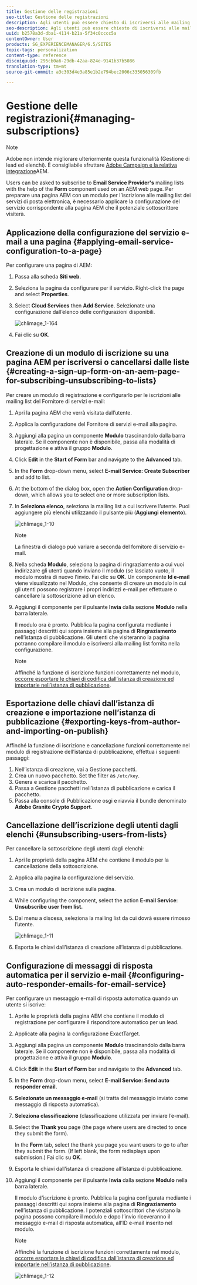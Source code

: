 ```yaml
---
title: Gestione delle registrazioni
seo-title: Gestione delle registrazioni
description: Agli utenti può essere chiesto di iscriversi alle mailing list del Fornitore di servizi e-mail con l’aiuto del componente Modulo utilizzato in una pagina web di AEM. Per preparare una pagina AEM con un modulo per l’iscrizione alle mailing list dei servizi di posta elettronica, è necessario applicare la configurazione del servizio corrispondente alla pagina AEM che il potenziale sottoscrittore visiterà.
seo-description: Agli utenti può essere chiesto di iscriversi alle mailing list del Fornitore di servizi e-mail con l’aiuto del componente Modulo utilizzato in una pagina web di AEM. Per preparare una pagina AEM con un modulo per l’iscrizione alle mailing list dei servizi di posta elettronica, è necessario applicare la configurazione del servizio corrispondente alla pagina AEM che il potenziale sottoscrittore visiterà.
uuid: b2578a3d-dba1-4114-b21a-5f34c0cccc5a
contentOwner: User
products: SG_EXPERIENCEMANAGER/6.5/SITES
topic-tags: personalization
content-type: reference
discoiquuid: 295cb0a6-29db-42aa-824e-9141b37b5086
translation-type: tm+mt
source-git-commit: a3c303d4e3a85e1b2e794bec2006c335056309fb

---
```



# Gestione delle registrazioni{#managing-subscriptions}

>[!NOTE]
>
>Adobe non intende migliorare ulteriormente questa funzionalità (Gestione di lead ed elenchi).
>È consigliabile sfruttare [Adobe Campaign e la relativa integrazione](/help/sites-administering/campaign.md)AEM.

Users can be asked to subscribe to **Email Service Provider&#39;s** mailing lists with the help of the **Form** component used on an AEM web page. Per preparare una pagina AEM con un modulo per l’iscrizione alle mailing list dei servizi di posta elettronica, è necessario applicare la configurazione del servizio corrispondente alla pagina AEM che il potenziale sottoscrittore visiterà.

## Applicazione della configurazione del servizio e-mail a una pagina {#applying-email-service-configuration-to-a-page}

Per configurare una pagina di AEM:

1. Passa alla scheda **Siti web**.
1. Seleziona la pagina da configurare per il servizio. Right-click the page and select **Properties**.

1. Select **Cloud Services** then **Add Service**. Selezionate una configurazione dall’elenco delle configurazioni disponibili.

   ![chlimage_1-164](assets/chlimage_1-164.png)

1. Fai clic su **OK**. 

## Creazione di un modulo di iscrizione su una pagina AEM per iscriversi o cancellarsi dalle liste {#creating-a-sign-up-form-on-an-aem-page-for-subscribing-unsubscribing-to-lists}

Per creare un modulo di registrazione e configurarlo per le iscrizioni alle mailing list del Fornitore di servizi e-mail:

1. Apri la pagina AEM che verrà visitata dall’utente.
1. Applica la configurazione del Fornitore di servizi e-mail alla pagina.

1. Aggiungi alla pagina un componente **Modulo** trascinandolo dalla barra laterale. Se il componente non è disponibile, passa alla modalità di progettazione e attiva il gruppo **Modulo**.
1. Click **Edit** in the **Start of Form** bar and navigate to the **Advanced** tab.
1. In the **Form** drop-down menu, select **E-mail Service: Create Subscriber** and add to list.
1. At the bottom of the dialog box, open the **Action Configuration** drop-down, which allows you to select one or more subscription lists.
1. In **Seleziona elenco**, seleziona la mailing list a cui iscrivere l’utente. Puoi aggiungere più elenchi utilizzando il pulsante più (**Aggiungi elemento**).

   ![chlimage_1-10](assets/chlimage_1-10.jpeg)

   >[!NOTE]
   >
   >La finestra di dialogo può variare a seconda del fornitore di servizio e-mail.

1. Nella scheda **Modulo**, seleziona la pagina di ringraziamento a cui vuoi indirizzare gli utenti quando inviano il modulo (se lasciato vuoto, il modulo mostra di nuovo l’invio. Fai clic su **OK**. Un componente **Id e-mail** viene visualizzato nel Modulo, che consente di creare un modulo in cui gli utenti possono registrare i propri indirizzi e-mail per effettuare o cancellare la sottoscrizione ad un elenco.
1. Aggiungi il componente per il pulsante **Invia** dalla sezione **Modulo** nella barra laterale.

   Il modulo ora è pronto. Pubblica la pagina configurata mediante i passaggi descritti qui sopra insieme alla pagina di **Ringraziamento** nell’istanza di pubblicazione. Gli utenti che visiteranno la pagina potranno compilare il modulo e iscriversi alla mailing list fornita nella configurazione.

   >[!NOTE]
   >
   >Affinché la funzione di iscrizione funzioni correttamente nel modulo, [occorre esportare le chiavi di codifica dall’istanza di creazione ed importarle nell’istanza di pubblicazione](#exporting-keys-from-author-and-importing-on-publish).

## Esportazione delle chiavi dall’istanza di creazione e importazione nell’istanza di pubblicazione {#exporting-keys-from-author-and-importing-on-publish}

Affinché la funzione di iscrizione e cancellazione funzioni correttamente nel modulo di registrazione dell’istanza di pubblicazione, effettua i seguenti passaggi:

1. Nell’istanza di creazione, vai a Gestione pacchetti.
1. Crea un nuovo pacchetto. Set the filter as `/etc/key`.
1. Genera e scarica il pacchetto.
1. Passa a Gestione pacchetti nell’istanza di pubblicazione e carica il pacchetto.
1. Passa alla console di Pubblicazione osgi e riavvia il bundle denominato **Adobe Granite Crypto Support**.

## Cancellazione dell’iscrizione degli utenti dagli elenchi {#unsubscribing-users-from-lists}

Per cancellare la sottoscrizione degli utenti dagli elenchi:

1. Apri le proprietà della pagina AEM che contiene il modulo per la cancellazione della sottoscrizione.
1. Applica alla pagina la configurazione del servizio.
1. Crea un modulo di iscrizione sulla pagina.
1. While configuring the component, select the action **E-mail Service**: **Unsubscribe user from list.**
1. Dal menu a discesa, seleziona la mailing list da cui dovrà essere rimosso l’utente.

   ![chlimage_1-11](assets/chlimage_1-11.jpeg)

1. Esporta le chiavi dall’istanza di creazione all’istanza di pubblicazione.

## Configurazione di messaggi di risposta automatica per il servizio e-mail {#configuring-auto-responder-emails-for-email-service}

Per configurare un messaggio e-mail di risposta automatica quando un utente si iscrive:

1. Aprite le proprietà della pagina AEM che contiene il modulo di registrazione per configurare il risponditore automatico per un lead.
1. Applicate alla pagina la configurazione ExactTarget.

1. Aggiungi alla pagina un componente **Modulo** trascinandolo dalla barra laterale. Se il componente non è disponibile, passa alla modalità di progettazione e attiva il gruppo **Modulo**.
1. Click **Edit** in the **Start of Form** bar and navigate to the **Advanced** tab.
1. In the **Form** drop-down menu, select **E-mail Service: Send auto responder email.**
1. **Selezionate un messaggio e-mail** (si tratta del messaggio inviato come messaggio di risposta automatica).

1. **Seleziona classificazione** (classificazione utilizzata per inviare l’e-mail).
1. Select the **Thank you** page (the page where users are directed to once they submit the form).

   In the **Form** tab, select the thank you page you want users to go to after they submit the form. (If left blank, the form redisplays upon submission.) Fai clic su **OK**. 

1. Esporta le chiavi dall’istanza di creazione all’istanza di pubblicazione.
1. Aggiungi il componente per il pulsante **Invia** dalla sezione **Modulo** nella barra laterale.

   Il modulo d’iscrizione è pronto. Pubblica la pagina configurata mediante i passaggi descritti qui sopra insieme alla pagina di **Ringraziamento** nell’istanza di pubblicazione. I potenziali sottoscrittori che visitano la pagina possono compilare il modulo e dopo l’invio riceveranno il messaggio e-mail di risposta automatica, all’ID e-mail inserito nel modulo.

   >[!NOTE]
   >
   >Affinché la funzione di iscrizione funzioni correttamente nel modulo, [occorre esportare le chiavi di codifica dall’istanza di creazione ed importarle nell’istanza di pubblicazione](#exporting-keys-from-author-and-importing-on-publish).

   ![chlimage_1-12](assets/chlimage_1-12.jpeg)

